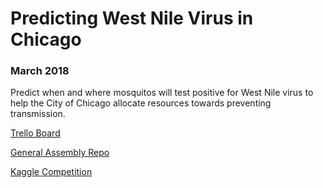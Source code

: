 # Predicting West Nile Virus in Chicago
### March 2018
Predict when and where mosquitos will test positive for West Nile virus to help the City of Chicago allocate resources towards preventing transmission. 

[Trello Board](https://trello.com/b/l00Kqln1/bronies)

[General Assembly Repo](https://git.generalassemb.ly/DSI-EAST-2/project-4)

[Kaggle Competition](https://www.kaggle.com/c/predict-west-nile-virus/)
